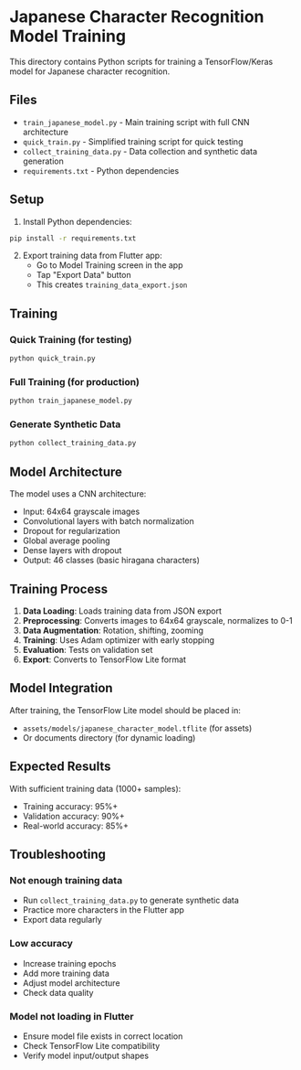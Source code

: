 # Japanese Character Recognition Model Training

This directory contains Python scripts for training a TensorFlow/Keras model for Japanese character recognition.

## Files

- `train_japanese_model.py` - Main training script with full CNN architecture
- `quick_train.py` - Simplified training script for quick testing
- `collect_training_data.py` - Data collection and synthetic data generation
- `requirements.txt` - Python dependencies

## Setup

1. Install Python dependencies:

```bash
pip install -r requirements.txt
```

2. Export training data from Flutter app:
   - Go to Model Training screen in the app
   - Tap "Export Data" button
   - This creates `training_data_export.json`

## Training

### Quick Training (for testing)

```bash
python quick_train.py
```

### Full Training (for production)

```bash
python train_japanese_model.py
```

### Generate Synthetic Data

```bash
python collect_training_data.py
```

## Model Architecture

The model uses a CNN architecture:

- Input: 64x64 grayscale images
- Convolutional layers with batch normalization
- Dropout for regularization
- Global average pooling
- Dense layers with dropout
- Output: 46 classes (basic hiragana characters)

## Training Process

1. **Data Loading**: Loads training data from JSON export
2. **Preprocessing**: Converts images to 64x64 grayscale, normalizes to 0-1
3. **Data Augmentation**: Rotation, shifting, zooming
4. **Training**: Uses Adam optimizer with early stopping
5. **Evaluation**: Tests on validation set
6. **Export**: Converts to TensorFlow Lite format

## Model Integration

After training, the TensorFlow Lite model should be placed in:

- `assets/models/japanese_character_model.tflite` (for assets)
- Or documents directory (for dynamic loading)

## Expected Results

With sufficient training data (1000+ samples):

- Training accuracy: 95%+
- Validation accuracy: 90%+
- Real-world accuracy: 85%+

## Troubleshooting

### Not enough training data

- Run `collect_training_data.py` to generate synthetic data
- Practice more characters in the Flutter app
- Export data regularly

### Low accuracy

- Increase training epochs
- Add more training data
- Adjust model architecture
- Check data quality

### Model not loading in Flutter

- Ensure model file exists in correct location
- Check TensorFlow Lite compatibility
- Verify model input/output shapes

